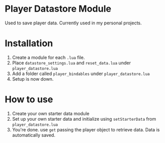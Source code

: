 # Player Datastore Module
Used to save player data. Currently used in my personal projects.

# Installation
1. Create a module for each `.lua` file.
2. Place `datastore_settings.lua` and `reset_data.lua` under `player_datastore.lua`
3. Add a folder called `player_bindables` under `player_datastore.lua`
4. Setup is now down.

# How to use
1. Create your own starter data module
2. Set up your own starter data and initialize using `setStarterData` from `player_datastore.lua`
3. You're done. use `get` passing the player object to retrieve data. Data is automatically saved.
